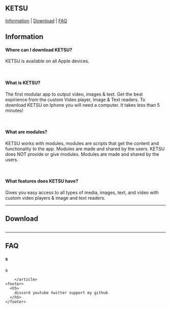 <!DOCTYPE html>
<html>
  <head>
    <title>
      KETSU-nincompoop
    </title>
  </head>
  <body>
    <section>
      <h1>
        KETSU
      </h1>
      <a href=#information>Information</a> | 
      <a href=#download>Download</a> | 
      <a href=#faq>FAQ</a>
    </section>
    <section>
      <h2 id="information">Information</h2>
        <article>
          <h4>
            Where can I download KETSU?
          </h4>
          <p>
            KETSU is available on all Apple devices.
          </p>
          <br>
          <h4>
            What is KETSU?
          </h4>
          <p>
            The first modular app to output video, images & text. Get the best expirience from the custom Video player, Image & Text readers. To download KETSU on Iphone you will need a computer. It takes less than 5 minutes!
          </p>
          <br>
          <h4>
            What are modules?
          </h4>
          <p>
            KETSU works with modules, modules are scripts that get the content and functionality to the app. Modules are made and shared by the users. KETSU does NOT provide or give modules. Modules are made and shared by the users.
          </p>
          <br>
          <h4>
            What features does KETSU have?
          </h4>
          <p>
            Gives you easy access to all types of media, images, text, and video with custom video players & image and text readers.
          </p>
      <hr>
      <h2 id="download">Download<h2/>
        <article>
          <p>
        </article>
      <hr>
      <h2 id="faq">FAQ</h2>
        <article>
          <h4>
            s
          </h4>
          <p>
            s
          </p>
          
        </article>
    <footer>
      <h5>
        discord youtube twitter support my github
      </h5>
    </footer>
  </body>
</html>
